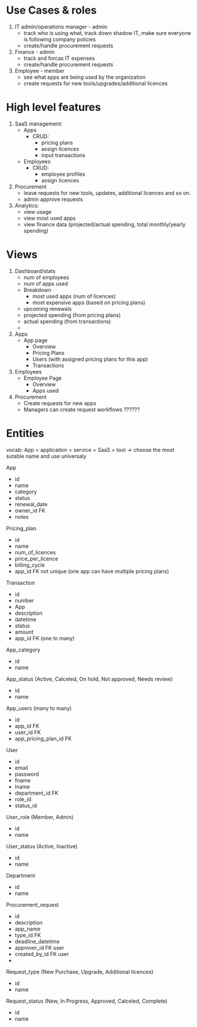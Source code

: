 # Use Cases & roles

1. IT admin/operations manager - admin
    - track who is using what, track down shadow IT, make sure everyone is following company policies
    - create/handle procurement requests
2. Finance - admin
    - track and forcas IT expenses
    - create/handle procurement requests
3. Employee - member
    - see what apps are being used by the organization
    - create requests for new tools/upgrades/additional licences

# High level features

1. SaaS management:
    - Apps
        - CRUD:
            - pricing plans
            - assign licences
            - input transactions
    - Employees
        - CRUD:
            - employee profiles
            - assign licences
2. Procurement
    - leave requests for new tools, updates, additional licences and so on.
    - admin approve requests
3. Analytics:
    - view usage
    - view most used apps
    - view finance data (projected/actual spending, total monthly/yearly spending)

# Views
1. Dashboard/stats
    - num of employees
    - num of apps used
    - Breakdown
        - most used apps (num of licences)
        - most expensive apps (based on pricing plans)
    - upcoming renewals
    - projected spending (from pricing plans)
    - actual spending (from transactions)
    - 
2. Apps
    - App page
        - Overview
        - Pricing Plans
        - Users (with assigned pricing plans for this app)
        - Transactions
3. Employees
    - Employee Page
        - Overview
        - Apps used
4. Procurement
    - Create requests for new apps 
    - Managers can create request workflows ??????

# Entities

vocab: App = applicaiton = service = SaaS = tool -> choose the most sutable name and use universaly

App
- id
- name
- category
- status
- renewal_date
- owner_id FK
- notes

Pricing_plan
- id
- name
- num_of_licences
- price_per_licence
- billing_cycle
- app_id FK not unique (one app can have multiple pricing plans)

Transaction
- id
- number
- App
- description
- datetime
- status
- amount
- app_id FK (one to many)

App_category
- id
- name

App_status (Active, Calceled, On hold, Not approved, Needs review)
- id
- name

App_users (many to many)
- id
- app_id FK
- user_id FK
- app_pricing_plan_id FK

User
- id
- email
- password
- fname
- lname
- department_id FK
- role_id
- status_id

User_role (Member, Admin)
- id
- name

User_status (Active, Inactive)
- id
- name

Department
- id
- name

Procurement_request
- id
- description
- app_name
- type_id FK
- deadline_datetime
- approver_id FK user
- created_by_id FK user
- 

Request_type (New Purchase, Upgrade, Additional licences)
- id
- name

Request_status (New, In Progress, Approved, Calceled, Complete)
- id
- name